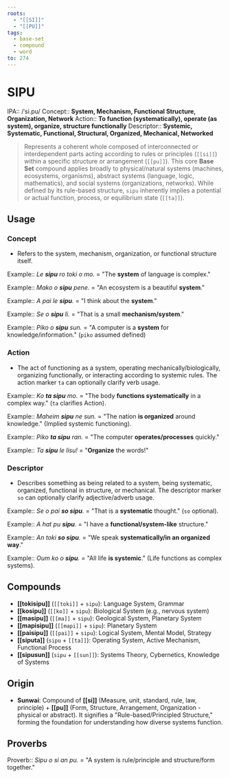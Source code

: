 ```yaml
---
roots:
  - "[[SI]]"
  - "[[PU]]"
tags:
  - base-set
  - compound
  - word
to: 274
---
```


# SIPU

IPA::				/ˈsi.pu/
Concept::		**System, Mechanism, Functional Structure, Organization, Network**
Action::		**To function (systematically), operate (as system), organize, structure functionally**
Descriptor::	**Systemic, Systematic, Functional, Structural, Organized, Mechanical, Networked**

> Represents a coherent whole composed of interconnected or interdependent parts acting according to rules or principles (`[[si]]`) within a specific structure or arrangement (`[[pu]]`). This core **Base Set** compound applies broadly to physical/natural systems (machines, ecosystems, organisms), abstract systems (language, logic, mathematics), and social systems (organizations, networks). While defined by its rule-based structure, `sipu` inherently implies a potential or actual function, process, or equilibrium state (`[[ta]]`).

## Usage

### Concept
*   Refers to the system, mechanism, organization, or functional structure itself.

Example::   *Le **sipu** ro toki o mo.* = "The **system** of language is complex."

Example::   *Mako o **sipu** pene.* = "An ecosystem is a beautiful **system**."

Example::   *A pai le **sipu**.* = "I think about the **system**."

Example::   *Se o **sipu** li.* = "That is a small **mechanism/system**."

Example::   *Piko o **sipu** sun.* = "A computer is a **system** for knowledge/information." (`piko` assumed defined)

### Action
*   The act of functioning as a system, operating mechanically/biologically, organizing functionally, or interacting according to systemic rules. The action marker `ta` can optionally clarify verb usage.

Example::   *Ko **ta sipu** mo.* = "The body **functions systematically** in a complex way." (`ta` clarifies Action).

Example::   *Maheim **sipu** ne sun.* = "The nation **is organized** around knowledge." (Implied systemic functioning).

Example::   *Piko **ta sipu** ran.* = "The computer **operates/processes** quickly."

Example::   *Ta **sipu** le lisu!* = "**Organize** the words!"

### Descriptor
*   Describes something as being related to a system, being systematic, organized, functional in structure, or mechanical. The descriptor marker `so` can optionally clarify adjective/adverb usage.

Example::   *Se o pai **so sipu**.* = "That is a **systematic** thought." (`so` optional).

Example::   *A hat pu **sipu**.* = "I have a **functional/system-like** structure."

Example::   *An toki **so sipu**.* = "We speak **systematically/in an organized way**."

Example::   *Oum ko o **sipu**.* = "All life **is systemic**." (Life functions as complex systems).

## Compounds

*   **[[tokisipu]]** (`[[toki]]` + `sipu`): Language System, Grammar
*   **[[kosipu]]** (`[[ko]]` + `sipu`): Biological System (e.g., nervous system)
*   **[[masipu]]** (`[[ma]]` + `sipu`): Geological System, Planetary System
*   **[[mapisipu]]** (`[[mapi]]` + `sipu`): Planetary System
*   **[[paisipu]]** (`[[pai]]` + `sipu`): Logical System, Mental Model, Strategy
*   **[[siputa]]** (`sipu` + `[[ta]]`): Operating System, Active Mechanism, Functional Process
*   **[[sipusun]]** (`sipu` + `[[sun]]`): Systems Theory, Cybernetics, Knowledge of Systems
## Origin

*   **Sunwai**: Compound of **[[si]]** (Measure, unit, standard, rule, law, principle) + **[[pu]]** (Form, Structure, Arrangement, Organization - physical or abstract). It signifies a "Rule-based/Principled Structure," forming the foundation for understanding how diverse systems function.

## Proverbs

Proverb:: *Sipu o si an pu.* = "A system is rule/principle and structure/form together."

